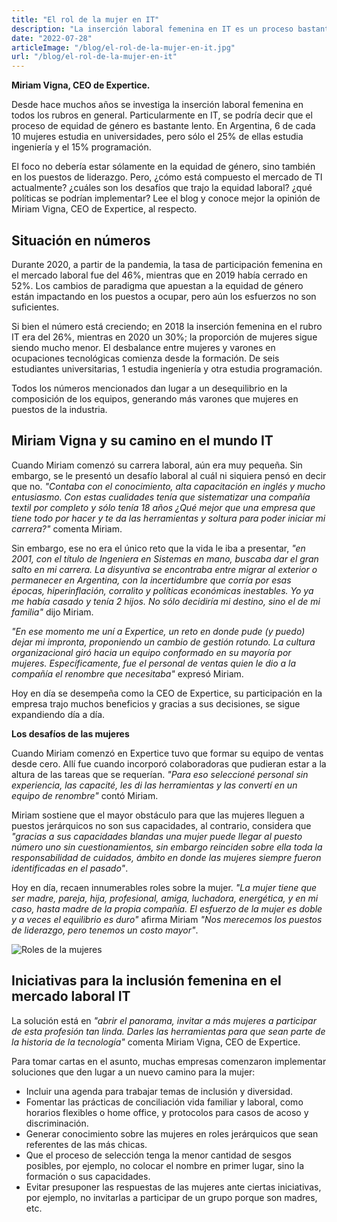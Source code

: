 ```yaml
---
title: "El rol de la mujer en IT"
description: "La inserción laboral femenina en IT es un proceso bastante lento. En Argentina, el 25% de las mujeres estudia ingeniería y el 15% programación. Conoce la opinión de Miriam Vigna, CEO de Expertice, al respecto"
date: "2022-07-28"
articleImage: "/blog/el-rol-de-la-mujer-en-it.jpg"
url: "/blog/el-rol-de-la-mujer-en-it"
---
```


**Miriam Vigna, CEO de Expertice.**

Desde hace muchos años se investiga la inserción laboral femenina en todos los rubros en general. Particularmente en IT, se podría decir que el proceso de equidad de género es bastante lento. En Argentina, 6 de cada 10 mujeres estudia en universidades, pero sólo el 25% de ellas estudia ingeniería y el 15% programación.

El foco no debería estar sólamente en la equidad de género, sino también en los puestos de liderazgo. Pero, ¿cómo está compuesto el mercado de TI actualmente? ¿cuáles son los desafíos que trajo la equidad laboral? ¿qué políticas se podrían implementar? Lee el blog y conoce mejor la opinión de Miriam Vigna, CEO de Expertice, al respecto.

## Situación en números

Durante 2020, a partir de la pandemia, la tasa de participación femenina en el mercado laboral fue del 46%, mientras que en 2019 había cerrado en 52%. Los cambios de paradigma que apuestan a la equidad de género están impactando en los puestos a ocupar, pero aún los esfuerzos no son suficientes.

Si bien el número está creciendo; en 2018 la inserción femenina en el rubro IT era del 26%, mientras en 2020 un 30%; la proporción de mujeres sigue siendo mucho menor. El desbalance entre mujeres y varones en ocupaciones tecnológicas comienza desde la formación. De seis estudiantes universitarias, 1 estudia ingeniería y otra estudia programación.

Todos los números mencionados dan lugar a un desequilibrio en la composición de los equipos, generando más varones que mujeres en puestos de la industria.

## Miriam Vigna y su camino en el mundo IT

Cuando Miriam comenzó su carrera laboral, aún era muy pequeña. Sin embargo, se le presentó un desafío laboral al cuál ni siquiera pensó en decir que no. _"Contaba con el conocimiento, alta capacitación en inglés y mucho entusiasmo. Con estas cualidades tenía que sistematizar una compañía textil por completo y sólo tenía 18 años ¿Qué mejor que una empresa que tiene todo por hacer y te da las herramientas y soltura para poder iniciar mi carrera?"_ comenta Miriam.

Sin embargo, ese no era el único reto que la vida le iba a presentar, _"en 2001, con el título de Ingeniera en Sistemas en mano, buscaba dar el gran salto en mi carrera. La disyuntiva se encontraba entre migrar al exterior o permanecer en Argentina, con la incertidumbre que corría por esas épocas, hiperinflación, corralito y políticas económicas inestables. Yo ya me había casado y tenía 2 hijos. No sólo decidiría mi destino, sino el de mi familia"_ dijo Miriam.

_"En ese momento me uní a Expertice, un reto en donde pude (y puedo) dejar mi impronta, proponiendo un cambio de gestión rotundo. La cultura organizacional giró hacia un equipo conformado en su mayoría por mujeres. Específicamente, fue el personal de ventas quien le dio a la compañía el renombre que necesitaba"_ expresó Miriam.

Hoy en día se desempeña como la CEO de Expertice, su participación en la empresa trajo muchos beneficios y gracias a sus decisiones, se sigue expandiendo día a día.

**Los desafíos de las mujeres**

Cuando Miriam comenzó en Expertice tuvo que formar su equipo de ventas desde cero. Allí fue cuando incorporó colaboradoras que pudieran estar a la altura de las tareas que se requerían. _"Para eso seleccioné personal sin experiencia, las capacité, les di las herramientas y las convertí en un equipo de renombre"_ contó Miriam.

Miriam sostiene que el mayor obstáculo para que las mujeres lleguen a puestos jerárquicos no son sus capacidades, al contrario, considera que _"gracias a sus capacidades blandas una mujer puede llegar al puesto número uno sin cuestionamientos, sin embargo reinciden sobre ella toda la responsabilidad de cuidados, ámbito en donde las mujeres siempre fueron identificadas en el pasado"_.

Hoy en día, recaen innumerables roles sobre la mujer. _"La mujer tiene que ser madre, pareja, hija, profesional, amiga, luchadora, energética, y en mi caso, hasta madre de la propia compañía. El esfuerzo de la mujer es doble y a veces el equilibrio es duro"_ afirma Miriam _"Nos merecemos los puestos de liderazgo, pero tenemos un costo mayor"_.

![Roles de la mujeres](el-rol-de-la-mujer-en-it-banner.png)

## Iniciativas para la inclusión femenina en el mercado laboral IT

La solución está en _"abrir el panorama, invitar a más mujeres a participar de esta profesión tan linda. Darles las herramientas para que sean parte de la historia de la tecnología"_ comenta Miriam Vigna, CEO de Expertice.

Para tomar cartas en el asunto, muchas empresas comenzaron implementar soluciones que den lugar a un nuevo camino para la mujer:

- Incluir una agenda para trabajar temas de inclusión y diversidad.
- Fomentar las prácticas de conciliación vida familiar y laboral, como horarios flexibles o home office, y protocolos para casos de acoso y discriminación.
- Generar conocimiento sobre las mujeres en roles jerárquicos que sean referentes de las más chicas.
- Que el proceso de selección tenga la menor cantidad de sesgos posibles, por ejemplo, no colocar el nombre en primer lugar, sino la formación o sus capacidades.
- Evitar presuponer las respuestas de las mujeres ante ciertas iniciativas, por ejemplo, no invitarlas a participar de un grupo porque son madres, etc.
